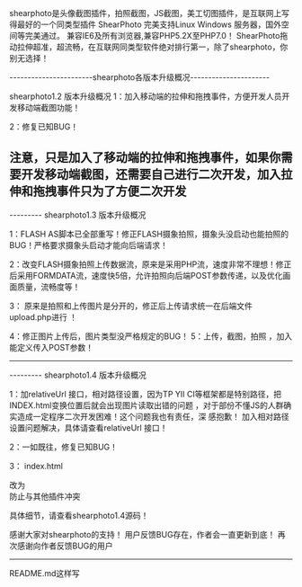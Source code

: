 shearphoto是头像截图插件，拍照截图，JS截图，美工切图插件，是互联网上写得最好的一个同类型插件
ShearPhoto 完美支持Linux Windows 服务器，国外空间等完美通过。
兼容IE6及所有浏览器,兼容PHP5.2X至PHP7.0！
ShearPhoto拖动拉伸超准，超流畅，在互联网同类型软件绝对排行第一，除了shearphoto，你别无选择！ 

-----------------------shearphoto各版本升级概况----------------------

shearphoto1.2 版本升级概况
1：加入移动端的拉伸和拖拽事件，方便开发人员开发移动端截图功能！

2：修复已知BUG！


注意，只是加入了移动端的拉伸和拖拽事件，如果你需要开发移动端截图，还需要自己进行二次开发，加入拉伸和拖拽事件只为了方便二次开发
----------------------------------------------------------------------------------------------------------------------
--------- shearphoto1.3 版本升级概况

1：FLASH AS脚本已全部重写！修正FLASH摄象拍照，摄象头没启动也能拍照的BUG！严格要求摄象头启动才能向后端请求！


2：改变FLASH摄象拍照上传数据流，原来是采用PHP流，速度非常不理想！修正后采用FORMDATA流，速度快5倍，允许拍照向后端POST参数传递，以及优化画面质量，流畅度等！


3： 原来是拍照和上传图片是分开的，修正后上传请求统一在后端文件upload.php进行  ！


4：修正图片上传后，图片类型没严格规定的BUG！
5：上传，截图，拍照 ，加入能定义传入POST参数！		

----------------------------------------------------------------------------------------------------------------------
--------- shearphoto1.4 版本升级概况

1：加relativeUrl 接口，相对路径设置，因为TP YII CI等框架都是特别路径，把INDEX.html变换位置后就会出现图片读取出错的问题    ，对于部份不懂JS的人群确实造成一定程序二次开发困难！这个问题我也有责任，深 感抱歉！
   加入相对路径设置问题解决，具体请查看relativeUrl 接口！
  
2：一如既往，修复已知BUG！

3： index.html <form    name="FORM">  改为  <form    id="ShearPhotoForm">	
    防止与其他插件冲突

具体细节，请查看shearphoto1.4源码！

 感谢大家对shearphoto的支持！ 用户反馈BUG存在，作者会一直更新到底！	再次感谢向作者反馈BUG的用户

-----------------------------------------------------------------------------------------------------------------------------------------------------------------
README.md这样写
